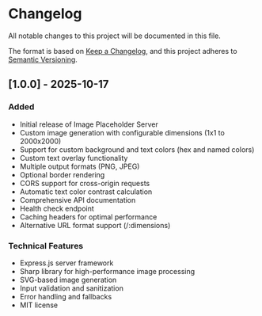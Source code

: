 # Changelog

All notable changes to this project will be documented in this file.

The format is based on [Keep a Changelog](https://keepachangelog.com/en/1.0.0/),
and this project adheres to [Semantic Versioning](https://semver.org/spec/v2.0.0.html).

## [1.0.0] - 2025-10-17

### Added
- Initial release of Image Placeholder Server
- Custom image generation with configurable dimensions (1x1 to 2000x2000)
- Support for custom background and text colors (hex and named colors)
- Custom text overlay functionality
- Multiple output formats (PNG, JPEG)
- Optional border rendering
- CORS support for cross-origin requests
- Automatic text color contrast calculation
- Comprehensive API documentation
- Health check endpoint
- Caching headers for optimal performance
- Alternative URL format support (/:dimensions)

### Technical Features
- Express.js server framework
- Sharp library for high-performance image processing
- SVG-based image generation
- Input validation and sanitization
- Error handling and fallbacks
- MIT license